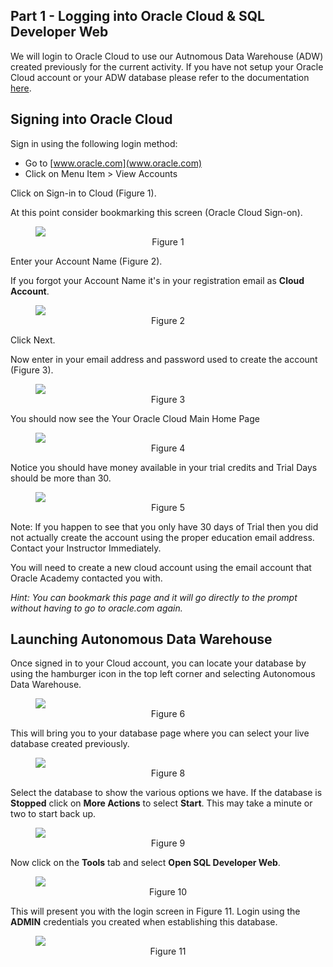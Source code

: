 ## Part 1 - Logging into Oracle Cloud & SQL Developer Web

We will login to Oracle Cloud to use our Autnomous Data Warehouse (ADW) created previously for the current activity. If you have not setup your Oracle Cloud account or your ADW database please refer to the documentation [here](https://bradyjrothrock.github.io/Oracle-Cloud-Free-Tier-Education-Setup/).


## Signing into Oracle Cloud 

Sign in using the following login method:
- Go to [www.oracle.com](www.oracle.com)
- Click on Menu Item > View Accounts

Click on Sign-in to Cloud (Figure 1).

At this point consider bookmarking this screen (Oracle Cloud Sign-on).

<figure>
    <img src="images/100/10_cloud_login.png" style="text-align:center; display: block; margin-left: auto; margin-right: auto; ">
    <figcaption style="text-align:center;">Figure 1<figcaption>
</figure>

Enter your Account Name (Figure 2).

If you forgot your Account Name it's in your registration email as **Cloud Account**.

<figure>
    <img src="images/100/11_cloud_tenant.png" style="text-align:center; display: block; margin-left: auto; margin-right: auto; ">
    <figcaption style="text-align:center;">Figure 2<figcaption>
</figure>

Click Next.

Now enter in your email address and password used to create the account (Figure 3).

<figure>
    <img src="images/100/8_login.png" style="text-align:center; display: block; margin-left: auto; margin-right: auto; ">
    <figcaption style="text-align:center;">Figure 3<figcaption>
</figure>

You should now see the Your Oracle Cloud Main Home Page

<figure>
    <img src="images/100/12_main_page.png" style="text-align:center; display: block; margin-left: auto; margin-right: auto; ">
    <figcaption style="text-align:center;">Figure 4<figcaption>
</figure>

Notice you should have money available in your trial credits and Trial Days should be more than 30.

<figure>
    <img src="images/100/14_credits_and_days.png" style="text-align:center; display: block; margin-left: auto; margin-right: auto; ">
    <figcaption style="text-align:center;">Figure 5<figcaption>
</figure>

Note: If you happen to see that you only have 30 days of Trial then you did not actually create the account using the proper education email address. Contact your Instructor Immediately. 

You will need to create a new cloud account using the email account that Oracle Academy contacted you with.

*Hint: You can bookmark this page and it will go directly to the prompt without having to go to oracle.com again.*

## Launching Autonomous Data Warehouse

Once signed in to your Cloud account, you can locate your database by using the hamburger icon in the top left corner and selecting Autonomous Data Warehouse.

<figure>
    <img src="images/200/8_select_adw.png" style="text-align:center; display: block; margin-left: auto; margin-right: auto; ">
    <figcaption style="text-align:center;">Figure 6<figcaption>
</figure>

This will bring you to your database page where you can select your live database created previously.

<figure>
    <img src="images/200/9_available_dbs.png" style="text-align:center; display: block; margin-left: auto; margin-right: auto; ">
    <figcaption style="text-align:center;">Figure 8<figcaption>
</figure>

Select the database to show the various options we have. If the database is **Stopped** click on **More Actions** to select **Start**. This may take a minute or two to start back up. 

<figure>
    <img src="images/200/11_start_db.png" style="text-align:center; display: block; margin-left: auto; margin-right: auto; ">
    <figcaption style="text-align:center;">Figure 9<figcaption>
</figure>

Now click on the **Tools** tab and select **Open SQL Developer Web**.

<figure>
    <img src="images/200/15_sqldeveloper_web.png" style="text-align:center; display: block; margin-left: auto; margin-right: auto; ">
    <figcaption style="text-align:center;">Figure 10<figcaption>
</figure>

This will present you with the login screen in Figure 11. Login using the **ADMIN** credentials you created when establishing this database.

<figure>
    <img src="images/100/15_SQLDeveloper_Login.png" style="text-align:center; display: block; margin-left: auto; margin-right: auto; ">
    <figcaption style="text-align:center;">Figure 11<figcaption>
</figure>